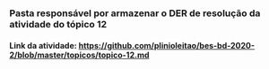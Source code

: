 ### Pasta responsável por armazenar o DER de resolução da atividade do tópico 12
#### Link da atividade: https://github.com/plinioleitao/bes-bd-2020-2/blob/master/topicos/topico-12.md
